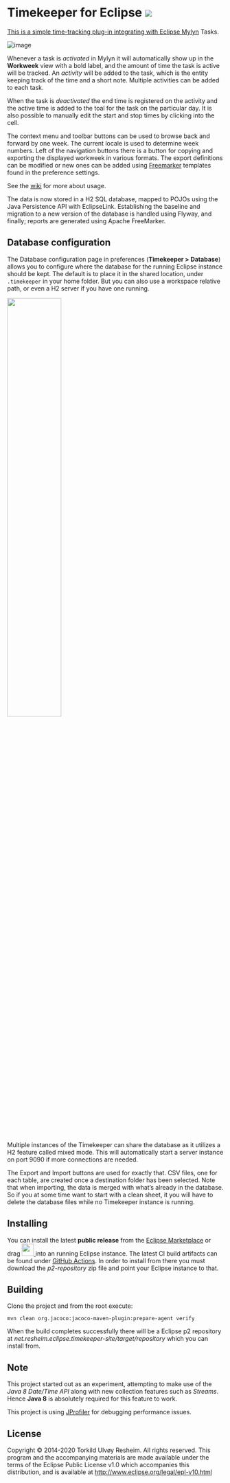 # Timekeeper for Eclipse <a href="https://github.com/turesheim/eclipse-timekeeper/actions?query=workflow%3ABuild"><img src="https://github.com/turesheim/eclipse-timekeeper/workflows/Build/badge.svg"/>

This is a simple time-tracking plug-in integrating with [Eclipse Mylyn](http://eclipse.org/mylyn/) Tasks.

![image](https://github.com/turesheim/eclipse-timekeeper/raw/master/resources/screenshots/workweek-view.png)

Whenever a task is *activated* in Mylyn it will automatically show up in the **Workweek** view with a bold label, and the amount of time the task is active will be tracked. An *activity* will be added to the task, which is the entity keeping track of the time and a short note. Multiple activities can be added to each task.

When the task is *deactivated* the end time is registered on the activity and the active time is added to the toal for the task on the particular day. It is also possible to manually edit the start and stop times by clicking into the cell.

The context menu and toolbar buttons can be used to browse back and forward by one week. The current locale is used to determine week numbers. Left of the navigation buttons there is a button for copying and exporting the displayed workweek in various formats. The export definitions can be modified or new ones can be added using [Freemarker](https://freemarker.apache.org) templates found in the preference settings. 

See the <a href="../../wiki">wiki</a>  for more about usage.

The data is now stored in a H2 SQL database, mapped to POJOs using the Java Persistence API with EclipseLink. Establishing the baseline and migration to a new version of the database is handled using Flyway, and finally; reports are generated using Apache FreeMarker.

## Database configuration

The Database configuration page in preferences (**Timekeeper > Database**) allows you to configure where the database for the running Eclipse instance should be kept. The default is to place it in the shared location, under `.timekeeper` in your home folder. But you can also use a workspace relative path, or even a H2 server if you have one running.

<img src="https://github.com/turesheim/eclipse-timekeeper/raw/master/resources/screenshots/preferences-database.png" width="50%"/>

Multiple instances of the Timekeeper can share the database as it utilizes a H2 feature called mixed mode. This will automatically start a server instance on port 9090 if more connections are needed.

The Export and Import buttons are used for exactly that. CSV files, one for each table, are created once a destination folder has been selected. Note that when importing, the data is merged with what’s already in the database. So if you at some time want to start with a clean sheet, it you will have to delete the database files while no Timekeeper instance is  running.

## Installing

You can install the latest **public release** from the <a href="http://marketplace.eclipse.org/content/timekeeper-eclipse">Eclipse Marketplace</a> or drag <a href="http://marketplace.eclipse.org/marketplace-client-intro?mpc_install=2196325" title="Drag and drop into a running Eclipse workspace to install Eclipse Timekeeper"><img src="https://marketplace.eclipse.org/sites/all/themes/solstice/public/images/marketplace/btn-install.png" height="28px"/>
</a> into an running Eclipse instance. The latest CI build artifacts can be found under [GitHub Actions](https://github.com/turesheim/eclipse-timekeeper/actions?query=workflow%3ABuild). In order to install from there you must download the _p2-repository_ zip file and point your Eclipse instance to that. 

## Building

Clone the project and from the root execute:

    mvn clean org.jacoco:jacoco-maven-plugin:prepare-agent verify

When the build completes successfully there will be a Eclipse p2 repository at *net.resheim.eclipse.timekeeper-site/target/repository* which you can install from.

## Note

This project started out as an experiment, attempting to make use of the *Java 8 Date/Time API* along with new collection features such as *Streams*. Hence **Java 8** is absolutely required for this feature to work.

This project is using [JProfiler](https://www.ej-technologies.com/products/jprofiler/overview.html) for debugging performance issues.

## License

Copyright © 2014-2020 Torkild Ulvøy Resheim. All rights reserved. This program and the accompanying materials are made available under the terms of the Eclipse Public License v1.0 which accompanies this distribution, and is available at http://www.eclipse.org/legal/epl-v10.html
